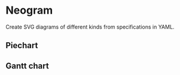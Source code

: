 # Neogram
Create SVG diagrams of different kinds from specifications in YAML.

## Piechart

## Gantt chart

